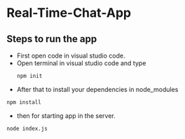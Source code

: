 # Real-Time-Chat-App

## Steps to run the app

* First open code in visual studio code.
* Open terminal in visual studio code and type 
  ```bash
  npm init
  ```
* After that to install your dependencies in node_modules
```bash
npm install
```
* then for starting app in the server.
```bash
node index.js
```
